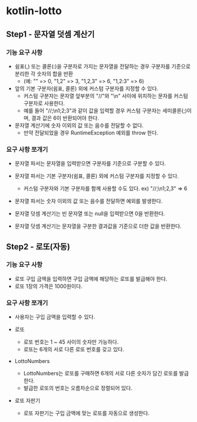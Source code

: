 # kotlin-lotto

## Step1 - 문자열 덧셈 계산기

### 기능 요구 사항

- 쉼표(,) 또는 콜론(:)을 구분자로 가지는 문자열을 전달하는 경우 구분자를 기준으로 분리한 각 숫자의 합을 반환 
  - (예: "" => 0, "1,2" => 3, "1,2,3" => 6, "1,2:3" => 6)
- 앞의 기본 구분자(쉼표, 콜론) 외에 커스텀 구분자를 지정할 수 있다. 
  - 커스텀 구분자는 문자열 앞부분의 "//"와 "\n" 사이에 위치하는 문자를 커스텀 구분자로 사용한다. 
  - 예를 들어 "//;\n1;2;3"과 같이 값을 입력할 경우 커스텀 구분자는 세미콜론(;)이며, 결과 값은 6이 반환되어야 한다. 
- 문자열 계산기에 숫자 이외의 값 또는 음수를 전달할 수 없다.
  - 만약 전달되었을 경우 RuntimeException 예외를 throw 한다.

### 요구 사항 쪼개기

- 문자열 파서는 문자열을 입력받으면 구분자를 기준으로 구분할 수 있다.
- 문자열 파서는 기본 구분자(쉼표, 콜론) 외에 커스텀 구분자를 지정할 수 있다.
  - 커스텀 구분자와 기본 구분자를 함께 사용할 수도 있다. ex) "//;\n1;2,3" => 6
- 문자열 파서는 숫자 이외의 값 또는 음수를 전달하면 예외를 발생한다.

- 문자열 덧셈 계산기는 빈 문자열 또는 null을 입력받으면 0을 반환한다.
- 문자열 덧셈 계산기는 문자열을 구분한 결과값을 기준으로 더한 값을 반환한다.


## Step2 - 로또(자동)

### 기능 요구 사항
- 로또 구입 금액을 입력하면 구입 금액에 해당하는 로또를 발급해야 한다.
- 로또 1장의 가격은 1000원이다.

### 요구 사항 쪼개기
- 사용자는 구입 금액을 입력할 수 있다.

- 로또
  - 로또 번호는 1 ~ 45 사이의 숫자만 가능하다.
  - 로또는 6개의 서로 다른 로또 번호를 갖고 있다.

- LottoNumbers
  - LottoNumbers는 로또를 구매하면 6개의 서로 다른 숫자가 담긴 로또를 발급한다.
  - 발급한 로또의 번호는 오름차순으로 정렬되어 있다.

- 로또 자판기
  - 로또 자판기는 구입 금액에 맞는 로또를 자동으로 생성한다.
